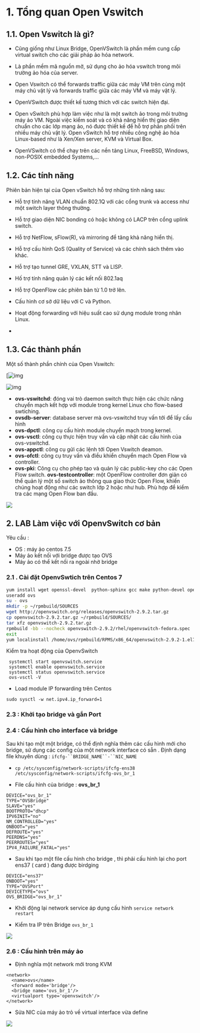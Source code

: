 
# 1. Tổng quan Open Vswitch

## 1.1. Open Vswitch là gì?

-   Cũng giống như Linux Bridge, OpenVSwitch là phần mềm cung cấp virtual switch cho các giải pháp ảo hóa network.
    
-   Là phần mềm mã nguồn mở, sử dụng cho ảo hóa vswitch trong môi trường ảo hóa của server.
    
-   Open Vswitch có thể forwards traffic giữa các máy VM trên cùng một máy chủ vật lý và forwards traffic giữa các máy VM và máy vật lý.
    
-   OpenVSwitch được thiết kế tương thích với các switch hiện đại.
    
-   Open vSwitch phù hợp làm việc như là một switch ảo trong môi trường máy ảo VM. Ngoài việc kiểm soát và có khả năng hiển thị giao diện chuẩn cho các lớp mạng ảo, nó được thiết kế để hỗ trợ phân phối trên nhiều máy chủ vật lý. Open vSwitch hỗ trợ nhiều công nghệ ảo hóa Linux-based như là Xen/Xen server, KVM và Virtual Box.
    
-   OpenVSwitch có thể chạy trên các nền tảng Linux, FreeBSD, Windows, non-POSIX embedded Systems,...
    

## 1.2. Các tính năng

Phiên bản hiện tại của Open vSwitch hỗ trợ những tính năng sau:

-   Hỗ trợ tính năng VLAN chuẩn 802.1Q với các cổng trunk và access như một switch layer thông thường.
    
-   Hỗ trợ giao diện NIC bonding có hoặc không có LACP trên cổng uplink switch.
    
-   Hỗ trợ NetFlow, sFlow(R), và mirroring để tăng khả năng hiển thị.
    
-   Hỗ trợ cấu hình QoS (Quality of Service) và các chính sách thêm vào khác.
    
-   Hỗ trợ tạo tunnel GRE, VXLAN, STT và LISP.
    
-   Hố trợ tính năng quản lý các kết nối 802.1aq
    
-   Hỗ trợ OpenFlow các phiên bản từ 1.0 trở lên.
    
-   Cấu hình cơ sở dữ liệu với C và Python.
    
-   Hoạt động forwarding với hiệu suất cao sử dụng module trong nhân Linux.
- 
## 1.3. Các thành phần

Một số thành phần chính của Open Vswitch:

[![img](https://github.com/hocchudong/thuctap012017/raw/master/TamNT/Virtualization/images/2.7.png)

![img](https://github.com/hocchudong/thuctap012017/raw/master/TamNT/Virtualization/images/2.1.png)


-  **ovs-vswitchd**: đóng vai trò daemon switch thực hiện các chức năng chuyển mạch kết hợp với module trong kernel Linux cho flow-based swtiching.
-  **ovsdb-server**: database server mà ovs-vswitchd truy vấn tới để lấy cấu hình
- **ovs-dpctl**: công cụ cấu hình module chuyển mạch trong kernel.
-  **ovs-vsctl**: công cụ thực hiện truy vấn và cập nhật các cấu hình của ovs-vswitchd.
-  **ovs-appctl**: công cụ gửi các lệnh tới Open Vswitch deamon. 
-  **ovs-ofctl**: công cụ truy vấn và điều khiển chuyển mạch Open Flow và controller.
-  **ovs-pki**: Công cụ cho phép tạo và quản lý các public-key cho các Open Flow switch.
  **ovs-testcontroller**: một OpenFlow controller đơn giản có thể quản lý một số switch ảo thông qua giao thức Open Flow, khiến chúng hoạt động như các switch lớp 2 hoặc như hub. Phù hợp để kiểm tra các mạng Open Flow ban đầu.


![](https://github.com/hocchudong/thuctap012017/raw/master/TamNT/Virtualization/images/2.2.png)


## 2. LAB Làm việc với OpenvSwitch cơ bản

Yêu cầu :
- OS : máy ảo centos 7.5
- Máy ảo kết nối với bridge được tạo OVS
- Máy ảo có thể kết nối ra ngoài nhờ bridge

### 2.1 . Cài đặt OpenvSwtich trên Centos 7
```bash
yum install wget openssl-devel  python-sphinx gcc make python-devel openssl-devel kernel-devel graphviz kernel-debug-devel autoconf automake rpm-build redhat-rpm-config libtool python-twisted-core python-zope-interface PyQt4 desktop-file-utils libcap-ng-devel groff checkpolicy selinux-policy-devel -y
useradd ovs
su - ovs
mkdir -p ~/rpmbuild/SOURCES
wget http://openvswitch.org/releases/openvswitch-2.9.2.tar.gz
cp openvswitch-2.9.2.tar.gz ~/rpmbuild/SOURCES/
tar xfz openvswitch-2.9.2.tar.gz
rpmbuild -bb --nocheck openvswitch-2.9.2/rhel/openvswitch-fedora.spec
exit
yum localinstall /home/ovs/rpmbuild/RPMS/x86_64/openvswitch-2.9.2-1.el7.x86_64.rpm -y

```


Kiểm tra hoạt động của OpenvSwitch
```
 systemctl start openvswitch.service
 systemctl enable openvswitch.service
 systemctl status openvswitch.service
 ovs-vsctl -V
```
- Load module IP forwarding trên Centos
```
sudo sysctl -w net.ipv4.ip_forward=1

```

### 2.3 : Khởi tạo bridge và gắn Port


### 2.4 : Cấu hình cho interface và bridge

Sau khi tạo một một bridge, có thể định nghĩa thêm các cấu hình mới cho bridge, sử dụng các config của một network interface có sẵn . Định dạng file khuyên dùng : `ifcfg-``BRIDGE_NAME``-``NIC_NAME`
- `cp /etc/sysconfig/network-scripts/ifcfg-ens38 /etc/sysconfig/network-scripts/ifcfg-ovs_br_1`


- File cấu hình của bridge : **ovs_br_1** 
```
DEVICE="ovs_br_1"
TYPE="OVSBridge"
SLAVE="yes"
BOOTPROTO="dhcp"
IPV6INIT="no"
NM_CONTROLLED="yes"
ONBOOT="yes"
DEFROUTE="yes"
PEERDNS="yes"
PEERROUTES="yes"
IPV4_FAILURE_FATAL="yes"
```
- Sau khi tạo một file cấu hình cho bridge , thì phải cấu hình lại cho port ens37 ( card ) đang được birdging

```
DEVICE="ens37"
ONBOOT="yes"
TYPE="OVSPort"
DEVICETYPE="ovs"
OVS_BRIDGE="ovs_br_1"
```

- Khởi động lại network service áp dụng cấu hình
`service network restart`

- Kiểm tra IP trên Bridge `ovs_br_1`

![](https://imgur.com/8qn8Njo.png )

### 2.6 : Cấu hình trên máy ảo

- Định nghĩa một network mới trong KVM 
```
<network>
  <name>ovs</name>
  <forward mode='bridge'/>
  <bridge name='ovs_br_1'/>
  <virtualport type='openvswitch'/>
</network>
```


- Sửa NIC của máy ảo trỏ về virtual interface vừa define

![](https://imgur.com/Btw3ZmX.png)

